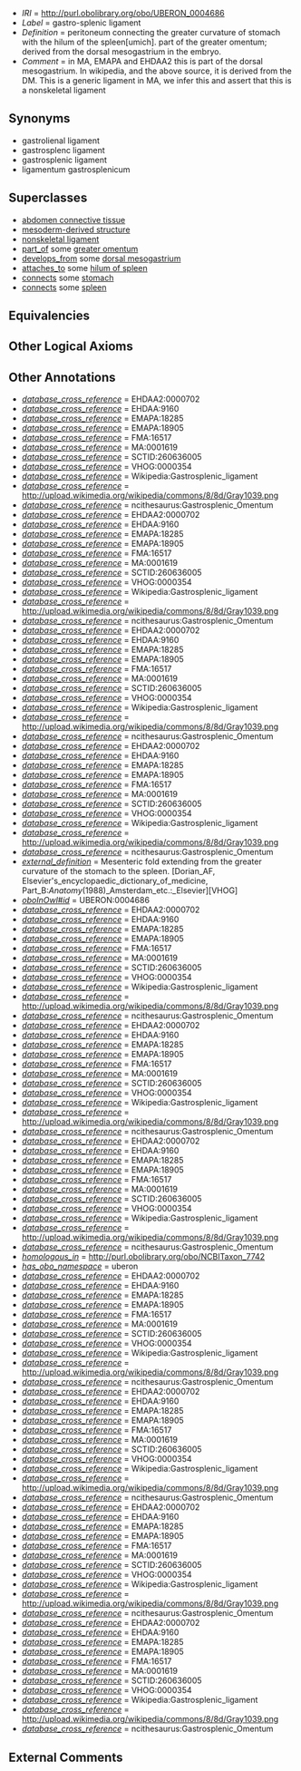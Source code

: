  * *IRI* = http://purl.obolibrary.org/obo/UBERON_0004686
 * *Label* = gastro-splenic ligament
 * *Definition* = peritoneum connecting the greater curvature of stomach with the hilum of the spleen[umich]. part of the greater omentum; derived from the dorsal mesogastrium in the embryo.
 * *Comment* = in MA, EMAPA and EHDAA2 this is part of the dorsal mesogastrium. In wikipedia, and the above source, it is derived from the DM. This is a generic ligament in MA, we infer this and assert that this is a nonskeletal ligament

## Synonyms

 * gastrolienal ligament
 * gastrosplenc ligament
 * gastrosplenic ligament
 * ligamentum gastrosplenicum

## Superclasses

 * [abdomen connective tissue](../../UBERON/67/UBERON_0003567.md)
 * [mesoderm-derived structure](../../UBERON/20/UBERON_0004120.md)
 * [nonskeletal ligament](../../UBERON/45/UBERON_0008845.md)
 * [part_of](../../BFO/50/BFO_0000050.md) some [greater omentum](../../UBERON/48/UBERON_0005448.md)
 * [develops_from](../../RO/02/RO_0002202.md) some [dorsal mesogastrium](../../UBERON/02/UBERON_0005602.md)
 * [attaches_to](../../RO/71/RO_0002371.md) some [hilum of spleen](../../UBERON/48/UBERON_0001248.md)
 * [connects](../../ts/core#connects.md) some [stomach](../../UBERON/45/UBERON_0000945.md)
 * [connects](../../ts/core#connects.md) some [spleen](../../UBERON/06/UBERON_0002106.md)

## Equivalencies


## Other Logical Axioms


## Other Annotations

 * *[database_cross_reference](../../ef/oboInOwl#hasDbXref.md)* = EHDAA2:0000702
 * *[database_cross_reference](../../ef/oboInOwl#hasDbXref.md)* = EHDAA:9160
 * *[database_cross_reference](../../ef/oboInOwl#hasDbXref.md)* = EMAPA:18285
 * *[database_cross_reference](../../ef/oboInOwl#hasDbXref.md)* = EMAPA:18905
 * *[database_cross_reference](../../ef/oboInOwl#hasDbXref.md)* = FMA:16517
 * *[database_cross_reference](../../ef/oboInOwl#hasDbXref.md)* = MA:0001619
 * *[database_cross_reference](../../ef/oboInOwl#hasDbXref.md)* = SCTID:260636005
 * *[database_cross_reference](../../ef/oboInOwl#hasDbXref.md)* = VHOG:0000354
 * *[database_cross_reference](../../ef/oboInOwl#hasDbXref.md)* = Wikipedia:Gastrosplenic_ligament
 * *[database_cross_reference](../../ef/oboInOwl#hasDbXref.md)* = http://upload.wikimedia.org/wikipedia/commons/8/8d/Gray1039.png
 * *[database_cross_reference](../../ef/oboInOwl#hasDbXref.md)* = ncithesaurus:Gastrosplenic_Omentum
 * *[database_cross_reference](../../ef/oboInOwl#hasDbXref.md)* = EHDAA2:0000702
 * *[database_cross_reference](../../ef/oboInOwl#hasDbXref.md)* = EHDAA:9160
 * *[database_cross_reference](../../ef/oboInOwl#hasDbXref.md)* = EMAPA:18285
 * *[database_cross_reference](../../ef/oboInOwl#hasDbXref.md)* = EMAPA:18905
 * *[database_cross_reference](../../ef/oboInOwl#hasDbXref.md)* = FMA:16517
 * *[database_cross_reference](../../ef/oboInOwl#hasDbXref.md)* = MA:0001619
 * *[database_cross_reference](../../ef/oboInOwl#hasDbXref.md)* = SCTID:260636005
 * *[database_cross_reference](../../ef/oboInOwl#hasDbXref.md)* = VHOG:0000354
 * *[database_cross_reference](../../ef/oboInOwl#hasDbXref.md)* = Wikipedia:Gastrosplenic_ligament
 * *[database_cross_reference](../../ef/oboInOwl#hasDbXref.md)* = http://upload.wikimedia.org/wikipedia/commons/8/8d/Gray1039.png
 * *[database_cross_reference](../../ef/oboInOwl#hasDbXref.md)* = ncithesaurus:Gastrosplenic_Omentum
 * *[database_cross_reference](../../ef/oboInOwl#hasDbXref.md)* = EHDAA2:0000702
 * *[database_cross_reference](../../ef/oboInOwl#hasDbXref.md)* = EHDAA:9160
 * *[database_cross_reference](../../ef/oboInOwl#hasDbXref.md)* = EMAPA:18285
 * *[database_cross_reference](../../ef/oboInOwl#hasDbXref.md)* = EMAPA:18905
 * *[database_cross_reference](../../ef/oboInOwl#hasDbXref.md)* = FMA:16517
 * *[database_cross_reference](../../ef/oboInOwl#hasDbXref.md)* = MA:0001619
 * *[database_cross_reference](../../ef/oboInOwl#hasDbXref.md)* = SCTID:260636005
 * *[database_cross_reference](../../ef/oboInOwl#hasDbXref.md)* = VHOG:0000354
 * *[database_cross_reference](../../ef/oboInOwl#hasDbXref.md)* = Wikipedia:Gastrosplenic_ligament
 * *[database_cross_reference](../../ef/oboInOwl#hasDbXref.md)* = http://upload.wikimedia.org/wikipedia/commons/8/8d/Gray1039.png
 * *[database_cross_reference](../../ef/oboInOwl#hasDbXref.md)* = ncithesaurus:Gastrosplenic_Omentum
 * *[database_cross_reference](../../ef/oboInOwl#hasDbXref.md)* = EHDAA2:0000702
 * *[database_cross_reference](../../ef/oboInOwl#hasDbXref.md)* = EHDAA:9160
 * *[database_cross_reference](../../ef/oboInOwl#hasDbXref.md)* = EMAPA:18285
 * *[database_cross_reference](../../ef/oboInOwl#hasDbXref.md)* = EMAPA:18905
 * *[database_cross_reference](../../ef/oboInOwl#hasDbXref.md)* = FMA:16517
 * *[database_cross_reference](../../ef/oboInOwl#hasDbXref.md)* = MA:0001619
 * *[database_cross_reference](../../ef/oboInOwl#hasDbXref.md)* = SCTID:260636005
 * *[database_cross_reference](../../ef/oboInOwl#hasDbXref.md)* = VHOG:0000354
 * *[database_cross_reference](../../ef/oboInOwl#hasDbXref.md)* = Wikipedia:Gastrosplenic_ligament
 * *[database_cross_reference](../../ef/oboInOwl#hasDbXref.md)* = http://upload.wikimedia.org/wikipedia/commons/8/8d/Gray1039.png
 * *[database_cross_reference](../../ef/oboInOwl#hasDbXref.md)* = ncithesaurus:Gastrosplenic_Omentum
 * *[external_definition](../../UBPROP/01/UBPROP_0000001.md)* = Mesenteric fold extending from the greater curvature of the stomach to the spleen. [Dorian_AF, Elsevier's_encyclopaedic_dictionary_of_medicine, Part_B:_Anatomy_(1988)_Amsterdam_etc.:_Elsevier][VHOG]
 * *[oboInOwl#id](../../id/oboInOwl#id.md)* = UBERON:0004686
 * *[database_cross_reference](../../ef/oboInOwl#hasDbXref.md)* = EHDAA2:0000702
 * *[database_cross_reference](../../ef/oboInOwl#hasDbXref.md)* = EHDAA:9160
 * *[database_cross_reference](../../ef/oboInOwl#hasDbXref.md)* = EMAPA:18285
 * *[database_cross_reference](../../ef/oboInOwl#hasDbXref.md)* = EMAPA:18905
 * *[database_cross_reference](../../ef/oboInOwl#hasDbXref.md)* = FMA:16517
 * *[database_cross_reference](../../ef/oboInOwl#hasDbXref.md)* = MA:0001619
 * *[database_cross_reference](../../ef/oboInOwl#hasDbXref.md)* = SCTID:260636005
 * *[database_cross_reference](../../ef/oboInOwl#hasDbXref.md)* = VHOG:0000354
 * *[database_cross_reference](../../ef/oboInOwl#hasDbXref.md)* = Wikipedia:Gastrosplenic_ligament
 * *[database_cross_reference](../../ef/oboInOwl#hasDbXref.md)* = http://upload.wikimedia.org/wikipedia/commons/8/8d/Gray1039.png
 * *[database_cross_reference](../../ef/oboInOwl#hasDbXref.md)* = ncithesaurus:Gastrosplenic_Omentum
 * *[database_cross_reference](../../ef/oboInOwl#hasDbXref.md)* = EHDAA2:0000702
 * *[database_cross_reference](../../ef/oboInOwl#hasDbXref.md)* = EHDAA:9160
 * *[database_cross_reference](../../ef/oboInOwl#hasDbXref.md)* = EMAPA:18285
 * *[database_cross_reference](../../ef/oboInOwl#hasDbXref.md)* = EMAPA:18905
 * *[database_cross_reference](../../ef/oboInOwl#hasDbXref.md)* = FMA:16517
 * *[database_cross_reference](../../ef/oboInOwl#hasDbXref.md)* = MA:0001619
 * *[database_cross_reference](../../ef/oboInOwl#hasDbXref.md)* = SCTID:260636005
 * *[database_cross_reference](../../ef/oboInOwl#hasDbXref.md)* = VHOG:0000354
 * *[database_cross_reference](../../ef/oboInOwl#hasDbXref.md)* = Wikipedia:Gastrosplenic_ligament
 * *[database_cross_reference](../../ef/oboInOwl#hasDbXref.md)* = http://upload.wikimedia.org/wikipedia/commons/8/8d/Gray1039.png
 * *[database_cross_reference](../../ef/oboInOwl#hasDbXref.md)* = ncithesaurus:Gastrosplenic_Omentum
 * *[database_cross_reference](../../ef/oboInOwl#hasDbXref.md)* = EHDAA2:0000702
 * *[database_cross_reference](../../ef/oboInOwl#hasDbXref.md)* = EHDAA:9160
 * *[database_cross_reference](../../ef/oboInOwl#hasDbXref.md)* = EMAPA:18285
 * *[database_cross_reference](../../ef/oboInOwl#hasDbXref.md)* = EMAPA:18905
 * *[database_cross_reference](../../ef/oboInOwl#hasDbXref.md)* = FMA:16517
 * *[database_cross_reference](../../ef/oboInOwl#hasDbXref.md)* = MA:0001619
 * *[database_cross_reference](../../ef/oboInOwl#hasDbXref.md)* = SCTID:260636005
 * *[database_cross_reference](../../ef/oboInOwl#hasDbXref.md)* = VHOG:0000354
 * *[database_cross_reference](../../ef/oboInOwl#hasDbXref.md)* = Wikipedia:Gastrosplenic_ligament
 * *[database_cross_reference](../../ef/oboInOwl#hasDbXref.md)* = http://upload.wikimedia.org/wikipedia/commons/8/8d/Gray1039.png
 * *[database_cross_reference](../../ef/oboInOwl#hasDbXref.md)* = ncithesaurus:Gastrosplenic_Omentum
 * *[homologous_in](../../core#homologous/in/core#homologous_in.md)* = http://purl.obolibrary.org/obo/NCBITaxon_7742
 * *[has_obo_namespace](../../ce/oboInOwl#hasOBONamespace.md)* = uberon
 * *[database_cross_reference](../../ef/oboInOwl#hasDbXref.md)* = EHDAA2:0000702
 * *[database_cross_reference](../../ef/oboInOwl#hasDbXref.md)* = EHDAA:9160
 * *[database_cross_reference](../../ef/oboInOwl#hasDbXref.md)* = EMAPA:18285
 * *[database_cross_reference](../../ef/oboInOwl#hasDbXref.md)* = EMAPA:18905
 * *[database_cross_reference](../../ef/oboInOwl#hasDbXref.md)* = FMA:16517
 * *[database_cross_reference](../../ef/oboInOwl#hasDbXref.md)* = MA:0001619
 * *[database_cross_reference](../../ef/oboInOwl#hasDbXref.md)* = SCTID:260636005
 * *[database_cross_reference](../../ef/oboInOwl#hasDbXref.md)* = VHOG:0000354
 * *[database_cross_reference](../../ef/oboInOwl#hasDbXref.md)* = Wikipedia:Gastrosplenic_ligament
 * *[database_cross_reference](../../ef/oboInOwl#hasDbXref.md)* = http://upload.wikimedia.org/wikipedia/commons/8/8d/Gray1039.png
 * *[database_cross_reference](../../ef/oboInOwl#hasDbXref.md)* = ncithesaurus:Gastrosplenic_Omentum
 * *[database_cross_reference](../../ef/oboInOwl#hasDbXref.md)* = EHDAA2:0000702
 * *[database_cross_reference](../../ef/oboInOwl#hasDbXref.md)* = EHDAA:9160
 * *[database_cross_reference](../../ef/oboInOwl#hasDbXref.md)* = EMAPA:18285
 * *[database_cross_reference](../../ef/oboInOwl#hasDbXref.md)* = EMAPA:18905
 * *[database_cross_reference](../../ef/oboInOwl#hasDbXref.md)* = FMA:16517
 * *[database_cross_reference](../../ef/oboInOwl#hasDbXref.md)* = MA:0001619
 * *[database_cross_reference](../../ef/oboInOwl#hasDbXref.md)* = SCTID:260636005
 * *[database_cross_reference](../../ef/oboInOwl#hasDbXref.md)* = VHOG:0000354
 * *[database_cross_reference](../../ef/oboInOwl#hasDbXref.md)* = Wikipedia:Gastrosplenic_ligament
 * *[database_cross_reference](../../ef/oboInOwl#hasDbXref.md)* = http://upload.wikimedia.org/wikipedia/commons/8/8d/Gray1039.png
 * *[database_cross_reference](../../ef/oboInOwl#hasDbXref.md)* = ncithesaurus:Gastrosplenic_Omentum
 * *[database_cross_reference](../../ef/oboInOwl#hasDbXref.md)* = EHDAA2:0000702
 * *[database_cross_reference](../../ef/oboInOwl#hasDbXref.md)* = EHDAA:9160
 * *[database_cross_reference](../../ef/oboInOwl#hasDbXref.md)* = EMAPA:18285
 * *[database_cross_reference](../../ef/oboInOwl#hasDbXref.md)* = EMAPA:18905
 * *[database_cross_reference](../../ef/oboInOwl#hasDbXref.md)* = FMA:16517
 * *[database_cross_reference](../../ef/oboInOwl#hasDbXref.md)* = MA:0001619
 * *[database_cross_reference](../../ef/oboInOwl#hasDbXref.md)* = SCTID:260636005
 * *[database_cross_reference](../../ef/oboInOwl#hasDbXref.md)* = VHOG:0000354
 * *[database_cross_reference](../../ef/oboInOwl#hasDbXref.md)* = Wikipedia:Gastrosplenic_ligament
 * *[database_cross_reference](../../ef/oboInOwl#hasDbXref.md)* = http://upload.wikimedia.org/wikipedia/commons/8/8d/Gray1039.png
 * *[database_cross_reference](../../ef/oboInOwl#hasDbXref.md)* = ncithesaurus:Gastrosplenic_Omentum
 * *[database_cross_reference](../../ef/oboInOwl#hasDbXref.md)* = EHDAA2:0000702
 * *[database_cross_reference](../../ef/oboInOwl#hasDbXref.md)* = EHDAA:9160
 * *[database_cross_reference](../../ef/oboInOwl#hasDbXref.md)* = EMAPA:18285
 * *[database_cross_reference](../../ef/oboInOwl#hasDbXref.md)* = EMAPA:18905
 * *[database_cross_reference](../../ef/oboInOwl#hasDbXref.md)* = FMA:16517
 * *[database_cross_reference](../../ef/oboInOwl#hasDbXref.md)* = MA:0001619
 * *[database_cross_reference](../../ef/oboInOwl#hasDbXref.md)* = SCTID:260636005
 * *[database_cross_reference](../../ef/oboInOwl#hasDbXref.md)* = VHOG:0000354
 * *[database_cross_reference](../../ef/oboInOwl#hasDbXref.md)* = Wikipedia:Gastrosplenic_ligament
 * *[database_cross_reference](../../ef/oboInOwl#hasDbXref.md)* = http://upload.wikimedia.org/wikipedia/commons/8/8d/Gray1039.png
 * *[database_cross_reference](../../ef/oboInOwl#hasDbXref.md)* = ncithesaurus:Gastrosplenic_Omentum

## External Comments

